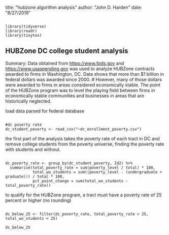 
title: "hubzone algorithm analysis"
author: "John D. Harden"
date: "8/27/2019"


```{r setup, include=FALSE}

library(tidyverse)
library(readr)
library(tinytex)

```

## HUBZone DC college student analysis

Summary: Data obtained from https://www.fpds.gov and https://www.usaspending.gov was used to analyze HUBZone contracts awarded to firms in Washington, DC. Data shows that more than $1 billion in federal dollars was awarded since 2000. # However, many of those dollars were awarded to firms in areas considered economically stable. The point of the HUBZone program was to level the playing field between firms in economically stable communities and businesses in areas that are historically neglected. 

load data parsed for federal database

```{r load data}

#dc poverty rate
dc_student_poverty <- read_csv("~dc_enrollment_poverty.csv")

```

the first part of the analysis takes the poverty rate of each tract in DC and remove college students from the poverty universe, finding the poverty rate with students and without.  

```{r pressure, echo=FALSE}

dc_poverty_rate <- group_by(dc_student_poverty, Id2) %>% 
  summarise(total_poverty_rate = sum(poverty_level / total) * 100,
            total_wo_students = sum((poverty_level - (undergraduate +  graduate))) / total * 100,
            pct_point_change = sum(total_wo_students - total_poverty_rate))

```

to qualify for the HUBZone program, a tract must have a poverty rate of 25 percent or higher (no rounding)  

```{r result, echo=FALSE}

dc_below_25 <- filter(dc_poverty_rate, total_poverty_rate > 25, total_wo_students < 25)

dc_below_25

```
